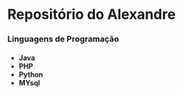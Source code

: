 <h1>Repositório do Alexandre</h1>

<h3>Linguagens de Programação</h3>
<h4>
  <ul>
    <li>Java</li>
    <li>PHP</li>
    <li>Python</li>
    <li>MYsql</li>
    
    
  </ul>
</h4>
